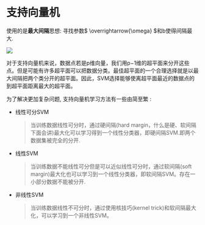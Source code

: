 # 支持向量机

使用的是**最大间隔**思想: 寻找参数$ \overrightarrow{\omega} $和b使得间隔最大.

![](/home/sxz/The%20Final%20Battle%20of%20the%20Semester/Machine_Learning/2024-06-04_15-37.png)

对于支持向量机来说，数据点若是p维向量，我们用p−1维的超平面来分开这些点。但是可能有许多超平面可以把数据分类。最佳超平面的一个合理选择就是以最大间隔把两个类分开的超平面。因此，SVM选择能够使离超平面最近的数据点的到超平面距离最大的超平面。



为了解决更加复杂问题, 支持向量机学习方法有一些由简至繁 :

* 线性可分SVM
  
  > 当训练数据线性可分时，通过硬间隔(hard margin，什么是硬、软间隔下面会讲)最大化可以学习得到一个线性分类器，即硬间隔SVM.即两个数据集被完全的分开.

* 线性SVM
  
  > 当训练数据不能线性可分但是可以近似线性可分时，通过软间隔(soft margin)最大化也可以学习到一个线性分类器，即软间隔SVM。存在一小部分数据不能被分开.

* 非线性SVM
  
  > 当训练数据线性不可分时，通过使用核技巧(kernel trick)和软间隔最大化，可以学习到一个非线性SVM。
